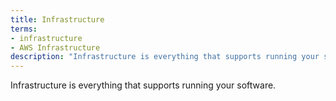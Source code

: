 ```yaml
---
title: Infrastructure
terms: 
- infrastructure
- AWS Infrastructure
description: "Infrastructure is everything that supports running your software"
---
```


Infrastructure is everything that supports running your software. 
